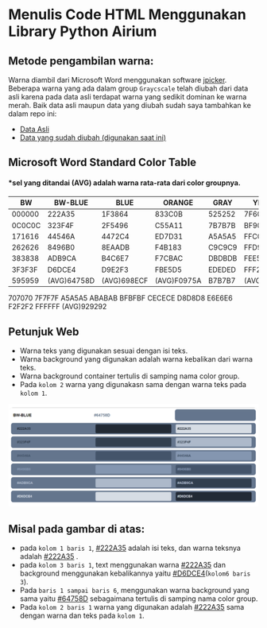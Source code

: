 # Menulis Code HTML Menggunakan Library Python Airium

## Metode pengambilan warna:
Warna diambil dari Microsoft Word menggunakan software [jpicker](github.com/stanford-gfx/jpicker). Beberapa warna yang ada dalam group `Graycscale` telah diubah dari data asli karena pada data asli terdapat warna yang sedikit dominan ke warna merah.
Baik data asli maupun data yang diubah sudah saya tambahkan ke dalam repo ini:
- [Data Asli]()
- [Data yang sudah diubah (digunakan saat ini)]()
## Microsoft Word Standard Color Table
#### *sel yang ditandai (AVG) adalah warna rata-rata dari color groupnya.
BW|BW-BLUE|BLUE|ORANGE|GRAY|YELLOW|BLUE2|GREEN
|-|-|-|-|-|-|-|-|
|000000|222A35|1F3864|833C0B|525252|7F6000|1E4E79|375623
|0C0C0C|323F4F|2F5496|C55A11|7B7B7B|BF9000|2E75B5|538135
|171616|44546A|4472C4|ED7D31|A5A5A5|FFC000|5B9BD5|70AD47
|262626|8496B0|8EAADB|F4B183|C9C9C9|FFD965|9CC3E5|A8D08D
|383838|ADB9CA|B4C6E7|F7CBAC|DBDBDB|FEE599|BDD7EE|C5E0B3
|3F3F3F|D6DCE4|D9E2F3|FBE5D5|EDEDED|FFF2CC|DEEBF6|E2EFD9
|595959|(AVG)64758D|(AVG)698ECF|(AVG)F0975A|B7B7B7|(AVG)FFCC32|(AVG)7BACDD|(AVG)8CBE6A
707070
7F7F7F
A5A5A5
ABABAB
BFBFBF
CECECE
D8D8D8
E6E6E6
F2F2F2
FFFFFF
(AVG)929292

## Petunjuk Web
- Warna teks yang digunakan sesuai dengan isi teks.
- Warna background yang digunakan adalah warna kebalikan dari warna teks.
- Warna background container tertulis di samping nama color group.
- Pada `kolom 2` warna yang digunakasn sama dengan warna teks pada `kolom 1`.

![BW-BLUE](BW-BLUE.png "fig1")
## Misal pada gambar di atas:
- pada `kolom 1 baris 1`, [#222A35]() adalah isi teks, dan warna teksnya adalah [#222A35]() .
- pada `kolom 3 baris 1`, text menggunakan warna [#222A35]()  dan background menggunakan kebalikannya yaitu [#D6DCE4]()(`kolom6 baris 3`).
- Pada `baris 1 sampai baris 6`, menggunakan warna background yang sama yaitu [#64758D]() sebagaimana tertulis di samping nama color group.
- Pada `kolom 2 baris 1` warna yang digunakan adalah [#222A35]()  sama dengan warna dan teks pada `kolom 1`.

